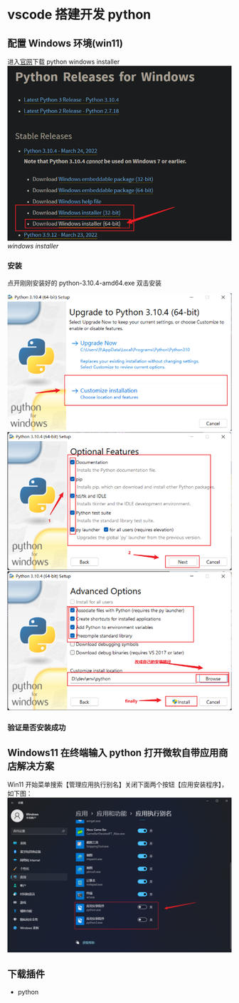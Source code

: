 # vscode 搭建开发 python

## 配置 Windows 环境(win11)

进入[官网](https://www.python.org/downloads/windows/)下载 python windows installer
![](../../img/2022-03-26-23-09-20.png)
_windows installer_

### 安装

点开刚刚安装好的 python-3.10.4-amd64.exe 双击安装

![](../../img/2022-03-26-23-14-01.png)
![](../../img/2022-03-26-23-14-45.png)
![](../../img/2022-03-26-23-16-59.png)

### 验证是否安装成功

## Windows11 在终端输入 python 打开微软自带应用商店解决方案

Win11 开始菜单搜索【管理应用执行别名】关闭下面两个按钮【应用安装程序】，如下图：
![](../../img/2022-03-26-23-26-07.png)

## 下载插件

- python
